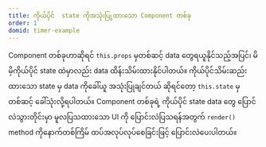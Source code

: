 ```yaml
---
title: ကိုယ်ပိုင်  state ကိုအသုံးပြု့ထားသော Component တစ်ခု
order: 1
domid: timer-example
---
```


Component တစ်ခုဟာဆိုရင် `this.props` မှတစ်ဆင့် data တွေရယူနိုင်သည့်အပြင်၊ မိမိ့ကိုယ်ပိုင် state ထဲမှာလည်း data ထိန်းသိမ်းထားနိုင်ပါတယ်။ ကိုယ်ပိုင်သိမ်းဆည်းထားသော state မှ data ကိုခေါ်ယူ အသုံးပြုချင်တယ် ဆိုရင်တော့ `this.state` မှတစ်ဆင့် ခေါ်သုံးလို့ရပါတယ်။ Component တစ်ခုရဲ့ ကိုယ်ပိုင် state data တွေ ပြောင်လဲသွားတိုင်းမှာ မူလပြသထားသော UI ကို ပြောင်းလဲပြသရန်အတွက် `render()` method ကိုနောက်တစ်ကြိမ် ထပ်အလုပ်လုပ်စေခြင်းဖြင့် ပြောင်းလဲပေးပါတယ်။